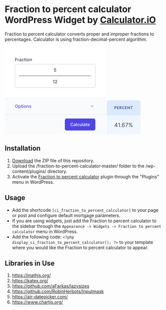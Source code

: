 # Fraction to percent calculator WordPress Widget by [Calculator.iO](https://www.calculator.io/ "Calculator.iO Homepage")

Fraction to percent calculator converts proper and improper fractions to percentages. Calculator is using fraction-decimal-percent algorithm.

![Fraction to percent calculator Input Form](/assets/images/screenshot-1.png "Fraction to percent calculator Input Form")
![Fraction to percent calculator Calculation Results](/assets/images/screenshot-2.png "Fraction to percent calculator Calculation Results")

## Installation

1. [Download](https://github.com/pub-calculator-io/age-calculator/archive/refs/heads/master.zip) the ZIP file of this repository.
2. Upload the /fraction-to-percent-calculator-master/ folder to the /wp-content/plugins/ directory.
3. Activate the [Fraction to percent calculator](https://www.calculator.io/fraction-to-percent-calculator/ "Fraction to percent calculator Homepage") plugin through the "Plugins" menu in WordPress.

## Usage
* Add the shortcode `[ci_fraction_to_percent_calculator]` to your page or post and configure default mortgage parameters.
* If you are using widgets, just add the Fraction to percent calculator to the sidebar through the `Appearance -> Widgets -> Fraction to percent calculator` menu in WordPress.
* Add the following code: `<?php display_ci_fraction_to_percent_calculator(); ?>` to your template where you would like the Fraction to percent calculator to appear.

## Libraries in Use
1. https://mathjs.org/
2. https://katex.org/
3. https://github.com/aFarkas/lazysizes
4. https://github.com/RobinHerbots/Inputmask
5. https://air-datepicker.com/
6. https://www.chartjs.org/
